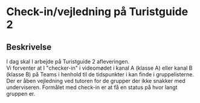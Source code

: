 # Check-in/vejledning på Turistguide 2 

## Beskrivelse
I dag skal I arbejde på Turistguide 2 afleveringen.  
Vi forventer at I "checker-in" i videomødet i kanal A (klasse A) eller kanal B (klasse B) på Teams i henhold til de tidspunkter i kan finde i gruppelisterne. Der er åben vejledning ved tutoren for de grupper der ikke snakker med underviseren.
Formålet med check-in er at få en status på hvor langt gruppen er.

